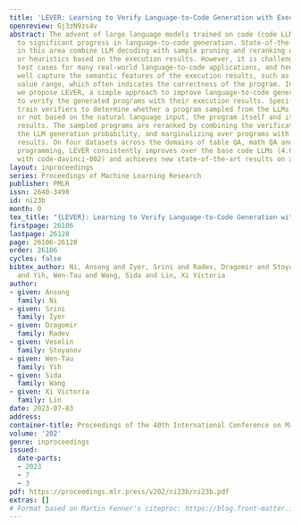 ```yaml
---
title: 'LEVER: Learning to Verify Language-to-Code Generation with Execution'
openreview: Gj3zN9zs4v
abstract: The advent of large language models trained on code (code LLMs) has led
  to significant progress in language-to-code generation. State-of-the-art approaches
  in this area combine LLM decoding with sample pruning and reranking using test cases
  or heuristics based on the execution results. However, it is challenging to obtain
  test cases for many real-world language-to-code applications, and heuristics cannot
  well capture the semantic features of the execution results, such as data type and
  value range, which often indicates the correctness of the program. In this work,
  we propose LEVER, a simple approach to improve language-to-code generation by learning
  to verify the generated programs with their execution results. Specifically, we
  train verifiers to determine whether a program sampled from the LLMs is correct
  or not based on the natural language input, the program itself and its execution
  results. The sampled programs are reranked by combining the verification score with
  the LLM generation probability, and marginalizing over programs with the same execution
  results. On four datasets across the domains of table QA, math QA and basic Python
  programming, LEVER consistently improves over the base code LLMs (4.6% to 10.9%
  with code-davinci-002) and achieves new state-of-the-art results on all of them.
layout: inproceedings
series: Proceedings of Machine Learning Research
publisher: PMLR
issn: 2640-3498
id: ni23b
month: 0
tex_title: "{LEVER}: Learning to Verify Language-to-Code Generation with Execution"
firstpage: 26106
lastpage: 26128
page: 26106-26128
order: 26106
cycles: false
bibtex_author: Ni, Ansong and Iyer, Srini and Radev, Dragomir and Stoyanov, Veselin
  and Yih, Wen-Tau and Wang, Sida and Lin, Xi Victoria
author:
- given: Ansong
  family: Ni
- given: Srini
  family: Iyer
- given: Dragomir
  family: Radev
- given: Veselin
  family: Stoyanov
- given: Wen-Tau
  family: Yih
- given: Sida
  family: Wang
- given: Xi Victoria
  family: Lin
date: 2023-07-03
address: 
container-title: Proceedings of the 40th International Conference on Machine Learning
volume: '202'
genre: inproceedings
issued:
  date-parts:
  - 2023
  - 7
  - 3
pdf: https://proceedings.mlr.press/v202/ni23b/ni23b.pdf
extras: []
# Format based on Martin Fenner's citeproc: https://blog.front-matter.io/posts/citeproc-yaml-for-bibliographies/
---
```

